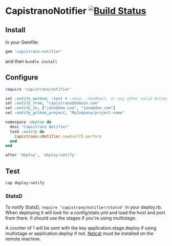 # CapistranoNotifier [![Build Status](https://secure.travis-ci.org/cramerdev/capistrano-notifier.png)](https://secure.travis-ci.org/cramerdev/capistrano-notifier)

## Install

In your Gemfile:

```rb
gem 'capistrano-notifier'
```

and then `bundle install`

## Configure

```rb
require 'capistrano/notifier'

set :notify_method, :test # :smtp, :sendmail, or any other valid ActionMailer delivery method
set :notify_from, "capistrano@domain.com"
set :notify_to, ["john@doe.com", "jane@doe.com"]
set :notify_github_project, "MyCompany/project-name"

namespace :deploy do
  desc "Capistrano Notifier"
  task :notify do
    Capistrano::Notifier.new(self).perform
  end
end

after 'deploy', 'deploy:notify'
```

## Test

```sh
cap deploy:notify
```

### StatsD

To notify StatsD, `require 'capistrano/notifier/statsd'` in your deploy.rb. When deploying it will look for a config/stats.yml and load the host and port from there. It should use the stages if you're using multistage.

A counter of 1 will be sent with the key application.stage.deploy if using multistage or application.deploy if not. [Netcat](http://netcat.sourceforge.net/) must be installed on the remote machine.
